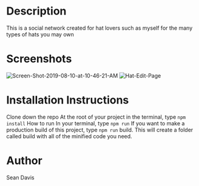 # Description

This is a social network created for hat lovers such as myself for the many types of hats you may own

# Screenshots

<img src="https://i.ibb.co/zWMjRBw/Screen-Shot-2019-08-10-at-10-46-21-AM.png" alt="Screen-Shot-2019-08-10-at-10-46-21-AM" border="0">

<img src="https://i.ibb.co/7V0BC43/Hat-Edit-Page.png" alt="Hat-Edit-Page" border="0">

# Installation Instructions

Clone down the repo
At the root of your project in the terminal, type `npm install`
How to run
In your terminal, type `npm run`
If you want to make a production build of this project, type `npm run` build. This will create a folder called build with all of the minified code you need.

# Author

Sean Davis